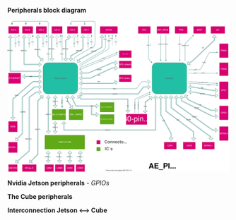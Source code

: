    **Peripherals block diagram** 

![aepilot1_block_scheme.svg](uploads/5891a87aa9bcc1f4ddd29ee52ee2a210/aepilot1_block_scheme.svg)

   **Nvidia Jetson peripherals** 
     - *GPIOs*


   **The Cube peripherals**

   **Interconnection Jetson <--> Cube** 